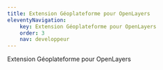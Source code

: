 ```yaml
---
title: Extension Géoplateforme pour OpenLayers
eleventyNavigation:
    key: Extension Géoplateforme pour OpenLayers
    order: 3
    nav: developpeur
---
```


Extension Géoplateforme pour OpenLayers
